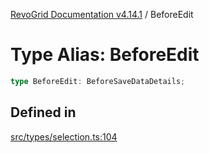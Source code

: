 [RevoGrid Documentation v4.14.1](README.md) / BeforeEdit

# Type Alias: BeforeEdit

```ts
type BeforeEdit: BeforeSaveDataDetails;
```

## Defined in

[src/types/selection.ts:104](https://github.com/revolist/revogrid/blob/925db466c3d20933669e374666cd0ddbe00cac19/src/types/selection.ts#L104)
